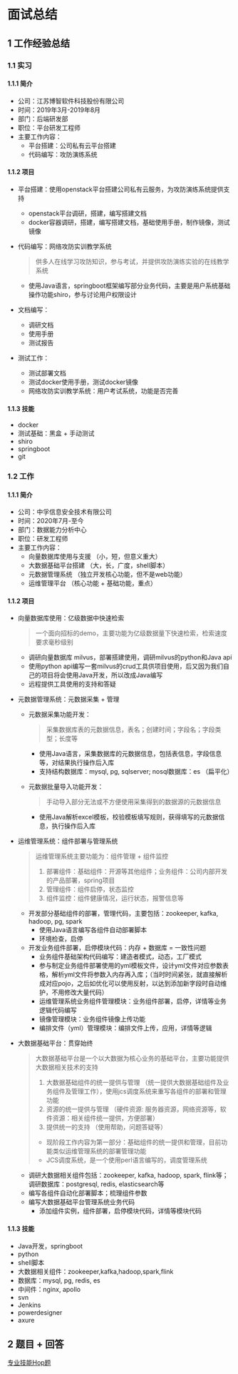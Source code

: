 # 面试总结

## 1 工作经验总结

### 1.1 实习

#### 1.1.1 简介

- 公司：江苏博智软件科技股份有限公司
- 时间：2019年3月-2019年8月
- 部门：后端研发部
- 职位：平台研发工程师
- 主要工作内容：
    - 平台搭建：公司私有云平台搭建
    - 代码编写：攻防演练系统

#### 1.1.2 项目

- 平台搭建：使用openstack平台搭建公司私有云服务，为攻防演练系统提供支持

    - openstack平台调研，搭建，编写搭建文档
    - docker容器调研，搭建，编写搭建文档，基础使用手册，制作镜像，测试镜像

- 代码编写：网络攻防实训教学系统

    > 供多人在线学习攻防知识，参与考试，并提供攻防演练实验的在线教学系统

    - 使用Java语言，springboot框架编写部分业务代码，主要是用户系统基础操作功能shiro，参与讨论用户权限设计

- 文档编写：

    - 调研文档
    - 使用手册
    - 测试报告

- 测试工作：

    - 测试部署文档
    - 测试docker使用手册，测试docker镜像
    - 网络攻防实训教学系统：用户考试系统，功能是否完善

#### 1.1.3 技能

- docker
- 测试基础：黑盒 + 手动测试
- shiro
- springboot
- git

### 1.2 工作

#### 1.1.1 简介

- 公司：中孚信息安全技术有限公司
- 时间：2020年7月-至今
- 部门：数据能力分析中心
- 职位：研发工程师
- 主要工作内容：
    - 向量数据库使用与支援 （小，短，但意义重大）
    - 大数据基础平台搭建 （大，长，广度，shell脚本）
    - 元数据管理系统 （独立开发核心功能，但不是web功能）
    - 运维管理平台 （核心功能 + 基础功能，重点）

#### 1.1.2 项目

- 向量数据库使用：亿级数据中快速检索

    > 一个面向招标的demo，主要功能为亿级数据量下快速检索，检索速度要求毫秒级别

    - 调研向量数据库 milvus，部署搭建使用，调研milvus的python和Java api
    - 使用python api编写一套milvus的crud工具供项目使用，后又因为我们自己的项目将会使用Java开发，所以改成Java编写
    - 远程提供工具使用的支持和答疑

- 元数据管理系统：元数据采集 + 管理

    - 元数据采集功能开发：

        > 采集数据库表的元数据信息，表名；创建时间；字段名；字段类型；长度等

        - 使用Java语言，采集数据库的元数据信息，包括表信息，字段信息等，对结果执行操作后入库
        - 支持结构数据库：mysql, pg, sqlserver; nosql数据库：es （扁平化）

    - 元数据批量导入功能开发：

        > 手动导入部分无法或不方便使用采集得到的数据源的元数据信息

        - 使用Java解析excel模板，校验模板填写规则，获得填写的元数据信息，执行操作后入库

- 运维管理系统：组件部署与管理系统

    > 运维管理系统主要功能为：组件管理 + 组件监控
    >
    > 1. 部署组件：基础组件：开源等其他组件；业务组件：公司内部开发的产品部署，spring项目
    > 2. 管理组件：组件启停，状态监控
    > 3. 组件监控：组件健康情况，运行状态，报警信息等

    - 开发部分基础组件的部署，管理代码，主要包括：zookeeper, kafka, hadoop, pg, spark
        - 使用Java语言编写各组件自动部署脚本
        - 环境检查，启停
    - 开发业务组件部署，启停模块代码：内存 + 数据库 = 一致性问题
        - 业务组件基础架构代码编写：建造者模式，动态，工厂模式
        - 参与制定业务组件部署使用的yml模板文件，设计yml文件对应参数表格，解析yml文件将参数入内存再入库；（当时时间紧张，就直接解析成对应pojo，之后如优化可以使用反射，以达到添加新字段时自动维护，不用修改大量代码）
        - 运维管理系统业务组件管理模块：业务组件部署，启停，详情等业务逻辑代码编写
        - 镜像管理模块：业务组件镜像上传功能
        - 编排文件（yml）管理模块：编排文件上传，应用，详情等逻辑

- 大数据基础平台：贯穿始终

    > 大数据基础平台是一个以大数据为核心业务的基础平台，主要功能提供大数据相关技术的支持
    >
    > 1. 大数据基础组件的统一提供与管理 （统一提供大数据基础组件及业务组件及管理工作），使用jcs调度系统来重写各组件的部署和管理功能
    > 2. 资源的统一提供与管理 （硬件资源: 服务器资源，网络资源等，软件资源：相关组件统一提供，方便部署）
    > 3. 提供统一的支持 （使用帮助，问题答疑等）
    >
    >  
    >
    > - 现阶段工作内容为第一部分：基础组件的统一提供和管理，目前功能类似运维管理系统的部署管理功能
    > - JCS调度系统，是一个使用perl语言编写的，调度管理系统

    - 调研大数据相关组件包括：zookeeper, kafka, hadoop, spark, flink等；调研数据库：postgresql, redis, elasticsearch等
    - 编写各组件自动化部署脚本；梳理组件参数
    - 编写大数据基础平台管理系统业务代码
        - 添加组件实例，组件部署，启停模块代码，详情等模块代码

#### 1.1.3 技能

- Java开发，springboot
- python
- shell脚本
- 大数据相关组件：zookeeper,kafka,hadoop,spark,flink
- 数据库：mysql, pg, redis, es
- 中间件：nginx, apollo
- svn
- Jenkins
- powerdesigner
- axure

## 2 题目 + 回答

[专业技能Hop题](专业技能Hop题.md)







































